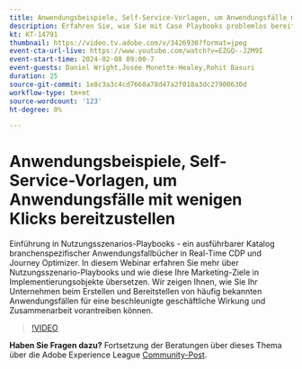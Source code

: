 ```yaml
---
title: Anwendungsbeispiele, Self-Service-Vorlagen, um Anwendungsfälle mit wenigen Klicks bereitzustellen
description: Erfahren Sie, wie Sie mit Case Playbooks problemlos bereitstellen und Potenziale in Adobe Real-Time CDP und Adobe Journey Optimizer freischalten können.
kt: KT-14791
thumbnail: https://video.tv.adobe.com/v/3426930?format=jpeg
event-cta-url-live: https://www.youtube.com/watch?v=EZGQ--J2M9I
event-start-time: 2024-02-08 09:00-7
event-guests: Daniel Wright,Josée Monette-Healey,Rohit Basuri
duration: 25
source-git-commit: 1e8c3a3c4cd7668a78d47a2f018a3dc27900630d
workflow-type: tm+mt
source-wordcount: '123'
ht-degree: 0%

---
```


# Anwendungsbeispiele, Self-Service-Vorlagen, um Anwendungsfälle mit wenigen Klicks bereitzustellen

Einführung in Nutzungsszenarios-Playbooks - ein ausführbarer Katalog branchenspezifischer Anwendungsfallbücher in Real-Time CDP und Journey Optimizer. In diesem Webinar erfahren Sie mehr über Nutzungsszenario-Playbooks und wie diese Ihre Marketing-Ziele in Implementierungsobjekte übersetzen. Wir zeigen Ihnen, wie Sie Ihr Unternehmen beim Erstellen und Bereitstellen von häufig bekannten Anwendungsfällen für eine beschleunigte geschäftliche Wirkung und Zusammenarbeit vorantreiben können.

>[!VIDEO](https://video.tv.adobe.com/v/3426930/?quality=12&learn=on)

**Haben Sie Fragen dazu?** Fortsetzung der Beratungen über dieses Thema über die Adobe Experience League [Community-Post](https://experienceleaguecommunities.adobe.com/t5/adobe-experience-platform/experience-league-live-post-session-discussion-use-case/m-p/651643#M488).
